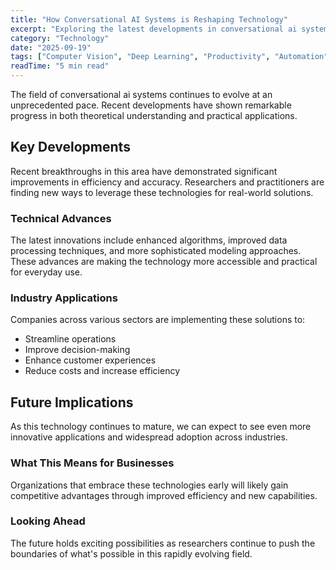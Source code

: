 ```yaml
---
title: "How Conversational AI Systems is Reshaping Technology"
excerpt: "Exploring the latest developments in conversational ai systems and their implications for the future of artificial intelligence and automation."
category: "Technology"
date: "2025-09-19"
tags: ["Computer Vision", "Deep Learning", "Productivity", "Automation"]
readTime: "5 min read"
---
```


The field of conversational ai systems continues to evolve at an unprecedented pace. Recent developments have shown remarkable progress in both theoretical understanding and practical applications.

## Key Developments

Recent breakthroughs in this area have demonstrated significant improvements in efficiency and accuracy. Researchers and practitioners are finding new ways to leverage these technologies for real-world solutions.

### Technical Advances

The latest innovations include enhanced algorithms, improved data processing techniques, and more sophisticated modeling approaches. These advances are making the technology more accessible and practical for everyday use.

### Industry Applications

Companies across various sectors are implementing these solutions to:
- Streamline operations
- Improve decision-making
- Enhance customer experiences
- Reduce costs and increase efficiency

## Future Implications

As this technology continues to mature, we can expect to see even more innovative applications and widespread adoption across industries.

### What This Means for Businesses

Organizations that embrace these technologies early will likely gain competitive advantages through improved efficiency and new capabilities.

### Looking Ahead

The future holds exciting possibilities as researchers continue to push the boundaries of what's possible in this rapidly evolving field.